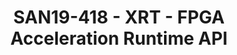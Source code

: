 ---
categories:
- san19
description: XRT is open source FPGA/ACAP runtime environment developed by Xilinx
  and hosted on GitHub -- https://github.com/Xilinx/XRT. It provides abstractions
  for common hardware/software interactions like compiled program download, DMA operations,
  memory management, execution control, device management etc. The runtime provides
  unified API for PCIe acceleration devices and edge SoCs. This talk will provide
  an overview of XRT and describe its modular architecture.
image:
  featured: 'true'
  path: /assets/images/featured-images/san19/SAN19-418.png
session_attendee_num: '1'
session_id: SAN19-418
session_room: Sunset 3 (Session 3)
session_slot:
  end_time: '2019-09-26 12:25:00'
  start_time: '2019-09-26 12:00:00'
session_speakers:
- speaker_bio: Sonal Santan has more than 20 years of industry experience. He has
    been working on Xilinx FPGA acceleration solution for last 5 years. Prior to that
    he worked on Xilinx mixed language simulator. Sonal has 16 approved US patents.
  speaker_company: ''
  speaker_image: /assets/images/speakers/san19/sonal-santan.jpg
  speaker_location: ''
  speaker_name: Sonal Santan
  speaker_position: Distinguished Engineer, Xilinx, Inc
  speaker_username: sonal.santan
session_track: Data Center
tag: session
tags:
- Open Source Development
- ' Linux Kernel'
- ' Data Center'
- ' IoT Fog/Gateway/Edge Computing'
title: SAN19-418 - XRT - FPGA Acceleration Runtime API
---